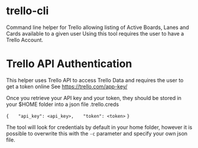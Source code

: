 # trello-cli

Command line helper for Trello allowing listing of Active Boards, Lanes and Cards available to a given user
Using this tool requires the user to have a Trello Account.

# Trello API Authentication

This helper uses Trello API to access Trello Data and requires the user to get a token online
See https://trello.com/app-key/

Once you retrieve your API key and your token, they should be stored in your $HOME folder 
into a json file .trello.creds

`{`
`   "api_key": <api_key>,`
`   "token": <token>`
`}`

The tool will look for credentials by default in your home folder, however it is possible to overwrite this with the `-c` parameter and specify your own json file.
